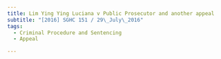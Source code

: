 ```yaml
---
title: Lim Ying Ying Luciana v Public Prosecutor and another appeal 
subtitle: "[2016] SGHC 151 / 29\_July\_2016"
tags:
  - Criminal Procedure and Sentencing
  - Appeal

---
```


